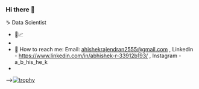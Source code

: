 ### Hi there 👋
:capricorn:
Data Scientist 

- 🔭:chart_with_upwards_trend:
- 
- :e-mail: How to reach me: Email: ahishekrajendran2555@gmail.com , Linkedin - https://www.linkedin.com/in/abhishek-r-33912b193/ , Instagram  - a_b_his_he_k
-  
-->[![trophy](https://github-profile-trophy.vercel.app/?username=AbhishekRajendran&theme=onedark)](https://github.com/ryo-ma/github-profile-trophy)
